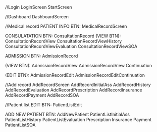 //Login
LoginScreen
StartScreen

//Dashboard
DashboardScreen

//Medical record
PATIENT INFO BTN:
MedicalRecordScreen

CONSULATATION BTN:
ConsultationRecord
(VIEW BTN):
ConsultationRecordView
ConsultationRecordViewHistory
ConsultationRecordViewEvaluation
ConsultationRecordViewSOA

ADMISSION BTN:
AdmissionRecord

(VIEW BTN):
AdmissionRecordView
AdmissionRecordView Continuation

(EDIT BTN):
AdmissionRecordEdit
AdmissionRecordEditContinuation

//Add record
AddRecordScreen
AddRecordInitialAss
AddRecordHistory
AddRecordEvaluation
AddRecordPrescription
AddRecordInsurance
AddRecordPayment
AddRecordSOA

//Patient list
EDIT BTN:
PatientListEdit

ADD NEW PATIENT BTN:
AddNewPatient
PatientListInitialAss
PatientListHistory
PatientListEvaluation
Prescription
Insurance
Payment
PatientListSOA
